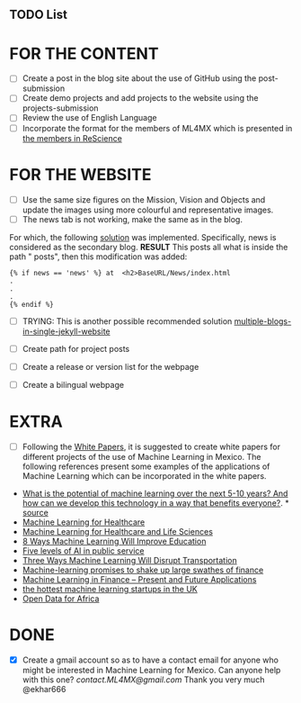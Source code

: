 TODO List
---


# FOR THE CONTENT

- [ ] Create a post in the blog site about the use of GitHub using the post-submission
- [ ] Create demo projects and add projects to the website using the projects-submission
- [ ] Review the use of English Language
- [ ] Incorporate the format for the
members of ML4MX which is presented in [the members in ReScience](https://rescience.github.io/board/)

# FOR THE WEBSITE

- [ ] Use the same size figures on the Mission, Vision and Objects and update the images
using more colourful and representative images.
- [ ] The news tab is not working, make the same as in the blog.

For which, the
following
[solution](https://reachtarunhere.github.io/2016/01/06/multiple-blogs-on-single-jekyll-instance/)
was implemented. Specifically, news is considered as the secondary blog.
**RESULT** This posts all what is inside the path " posts", then this modification was added:

```
{% if news == 'news' %} at  <h2>BaseURL/News/index.html
.
.
.
{% endif %}
```

- [ ] TRYING: This is another possible recommended solution [multiple-blogs-in-single-jekyll-website](https://stackoverflow.com/questions/14560687/multiple-blogs-in-single-jekyll-website)

- [ ] Create path for project posts
- [ ] Create a release or version list for the webpage
- [ ] Create a bilingual webpage




# EXTRA

- [ ] Following the [White Papers](http://hamlyn.doc.ic.ac.uk/uk-ras/white-papers),
it is suggested to create white papers for different projects of the use of Machine
Learning in Mexico. The following references present some examples of the applications of Machine Learning which can be incorporated in the white papers.
- [What is the potential of machine learning over the next 5-10 years? And how can we develop this technology in a way that benefits everyone?](https://royalsociety.org/topics-policy/projects/machine-learning/). *  [source](https://twitter.com/royalsociety/status/858395767941328897)
- [Machine Learning for Healthcare](http://mucmd.org/)
- [Machine Learning for Healthcare and Life Sciences](https://www.research.ibm.com/haifa/dept/vst/mldm.shtml)
- [8 Ways Machine Learning Will Improve Education](http://www.gettingsmart.com/2015/11/8-ways-machine-learning-will-improve-education/)
- [Five levels of AI in public service](https://www.oxfordinsights.com/insights/2017/7/12/five-levels-of-ai-in-public-service)
- [Three Ways Machine Learning Will Disrupt Transportation](http://www.mccormick.northwestern.edu/news/articles/2016/10/three-ways-machine-learning-will-disrupt-transportation.html)
- [Machine-learning promises to shake up large swathes of finance](https://www.economist.com/news/finance-and-economics/21722685-fields-trading-credit-assessment-fraud-prevention-machine-learning)
- [Machine Learning in Finance – Present and Future Applications](https://www.techemergence.com/machine-learning-in-finance/)
- [the hottest machine learning startups in the UK](https://www.techworld.com/picture-gallery/startups/uk-ai-startups-watch-hottest-machine-learning-startups-in-uk-3645606/)
- [Open Data for Africa](http://dataportal.opendataforafrica.org/)




# DONE

- [x] Create a gmail account so as to have a contact email for anyone who might be
interested in Machine Learning for Mexico. Can anyone help with this one?
   _contact.ML4MX@gmail.com_ Thank you very much @ekhar666
